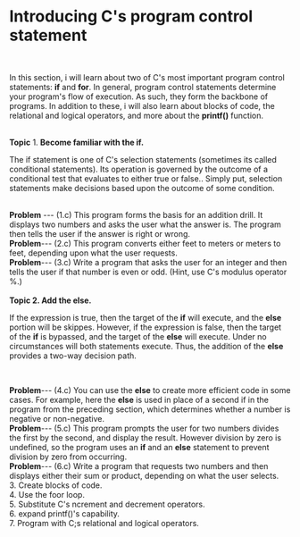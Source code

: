 <h1>Introducing C's program control statement</h1><br>
<p>In this section, i will learn about two of C's most important program control statements: <b>if</b> and <b>for</b>. In general, program control statements determine your program's flow of execution. As such, they form the backbone of programs. In addition to these, i will also learn about blocks of code, the relational and logical operators, and more about the <b>printf()</b> function.</p><br>
 <b>Topic</b>
  1. <b>Become familiar with the if.</b><br>
  <p>The if statement is one of C's selection statements (sometimes its called conditional statements). Its operation is governed by the outcome of a conditional test that evaluates to either true or false.. Simply put, selection statements make decisions based upon the outcome of some condition.</p></br>
  <b>Problem</b> --- (1.c) This program forms the basis for an addition drill. It displays two numbers and asks the user what the answer is. The program then tells the user if the answer is right or wrong.<br>
  <b>Problem</b>--- (2.c) This program converts either feet to meters or meters to feet, depending upon what the user requests.<br>
  <b>Problem</b>--- (3.c) Write a program that asks the user for an integer and then tells the user if that number is even or odd. (Hint, use C's modulus operator %.)
  <br><br>
  <b>Topic 2. Add the else.</b><br>
  <p>If the expression is true, then the target of the <b>if</b> will execute, and the <b>else</b> portion will be skippes. However, if the expression is false, then the target of the <b>if</b> is bypassed, and the target of the <b>else</b> will execute. Under no circumstances will both statements execute. Thus, the addition of the <b>else</b> provides a two-way decision path.</p><br>
  
  <b>Problem</b>--- (4.c) You can use the <b>else</b> to create more efficient code in some cases. For example, here the <b>else</b> is used in place of a second if in the program from the preceding section, which determines whether a number is negative or non-negative.<br>
  <b>Problem</b>--- (5.c) This program prompts the user for two numbers divides the first by the second, and display the result. However division by zero is undefined, so the program uses an <b>if</b> and an <b>else</b> statement to prevent division by zero from occurring.<br>
  <b>Problem</b>--- (6.c) Write a program that requests two numbers and then displays either their sum or product, depending on what the user selects.<br>
  3. Create blocks of code.<br>
  4. Use the foor loop.<br>
  5. Substitute C's ncrement and decrement operators.<br>
  6. expand printf()'s capability.<br>
  7. Program with C;s relational and logical operators.<br>

